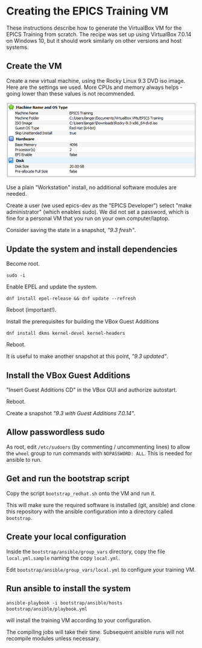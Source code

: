 # Creating the EPICS Training VM

These instructions describe how to generate the VirtualBox VM
for the EPICS Training from scratch.
The recipe was set up using VirtualBox 7.0.14 on Windows 10,
but it should work similarly on other versions and host systems.

## Create the VM

Create a new virtual machine, using the Rocky Linux 9.3 DVD iso image.
Here are the settings we used.
More CPUs and memory always helps -
going lower than these values is not recommended.

![VBox Settings](/doc/training-vm-parameters.png?raw=true "VBox Settings")

Use a plain "Workstation" install,
no additional software modules are needed.

Create a user (we used epics-dev as the "EPICS Developer")
select "make administrator" (which enables sudo).
We did not set a password, which is fine for a personal VM
that you run on your own computer/laptop.

Consider saving the state in a snapshot, *"9.3 fresh"*.

## Update the system and install dependencies

Become root.
```
sudo -i
```

Enable EPEL and update the system.
```
dnf install epel-release && dnf update --refresh
```

Reboot (important!).

Install the prerequisites for building the VBox Guest Additions
```
dnf install dkms kernel-devel kernel-headers
```

Reboot.

It is useful to make another snapshot at this point, *"9.3 updated"*.

## Install the VBox Guest Additions

"Insert Guest Additions CD" in the VBox GUI and authorize autostart.

Reboot.

Create a snapshot *"9.3 with Guest Additions 7.0.14"*.

## Allow passwordless sudo

As root,
edit `/etc/sudoers` (by commenting / uncommenting lines)
to allow the `wheel` group to run commands with `NOPASSWORD: ALL`.
This is needed for ansible to run.

## Get and run the bootstrap script

Copy the script `bootstrap_redhat.sh` onto the VM and run it.

This will make sure the required software is installed (git, ansible)
and clone this repository with the ansible configuration
into a directory called `bootstrap`.

## Create your local configuration

Inside the `bootstrap/ansible/group_vars` directory,
copy the file `local.yml.sample` naming the copy `local.yml`.

Edit `bootstrap/ansible/group_vars/local.yml`
to configure your training VM.

## Run ansible to install the system

```
ansible-playbook -i bootstrap/ansible/hosts bootstrap/ansible/playbook.yml
```
will install the training VM according to your configuration.

The compiling jobs will take their time.
Subsequent ansible runs will not recompile modules unless necessary.
